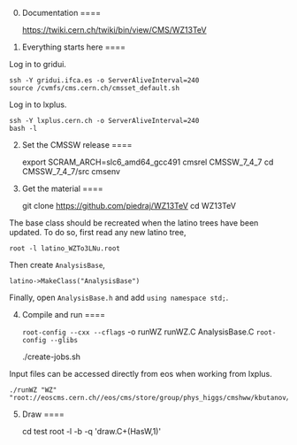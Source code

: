 0. Documentation
====

    https://twiki.cern.ch/twiki/bin/view/CMS/WZ13TeV


1. Everything starts here
====

Log in to gridui.

    ssh -Y gridui.ifca.es -o ServerAliveInterval=240
    source /cvmfs/cms.cern.ch/cmsset_default.sh

Log in to lxplus.

    ssh -Y lxplus.cern.ch -o ServerAliveInterval=240
    bash -l


2. Set the CMSSW release
====

    export SCRAM_ARCH=slc6_amd64_gcc491
    cmsrel CMSSW_7_4_7
    cd CMSSW_7_4_7/src
    cmsenv


3. Get the material
====

    git clone https://github.com/piedraj/WZ13TeV
    cd WZ13TeV

The base class should be recreated when the latino trees have been updated. To do so, first read any new latino tree,

    root -l latino_WZTo3LNu.root

Then create `AnalysisBase`,

    latino->MakeClass("AnalysisBase")

Finally, open `AnalysisBase.h` and add `using namespace std;`.


4. Compile and run
====

    `root-config --cxx --cflags` -o runWZ runWZ.C AnalysisBase.C `root-config --glibs`

    ./create-jobs.sh

Input files can be accessed directly from eos when working from lxplus.

    ./runWZ "WZ" "root://eoscms.cern.ch//eos/cms/store/group/phys_higgs/cmshww/kbutanov/RunII/15Jul/25ns/latino_WZ.root"


5. Draw
====

    cd test
    root -l -b -q 'draw.C+(HasW,1)'

